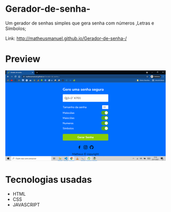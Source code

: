 # Gerador-de-senha-
Um gerador de senhas simples que gera senha com números ,Letras e Símbolos;  

Link: http://matheusmanuel.github.io/Gerador-de-senha-/

# Preview
<img src="img/preview.png" alt="">

# Tecnologias usadas
<ul>
  <li>HTML</li>
  <li>CSS</li>
  <li>JAVASCRIPT</li>
</ul>
